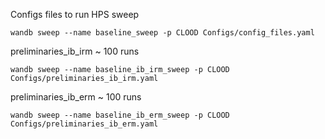 
Configs files to run HPS sweep

```
wandb sweep --name baseline_sweep -p CLOOD Configs/config_files.yaml 
```



preliminaries_ib_irm ~ 100 runs

```
wandb sweep --name baseline_ib_irm_sweep -p CLOOD Configs/preliminaries_ib_irm.yaml 
```


preliminaries_ib_erm ~ 100 runs

```
wandb sweep --name baseline_ib_erm_sweep -p CLOOD Configs/preliminaries_ib_erm.yaml 
```